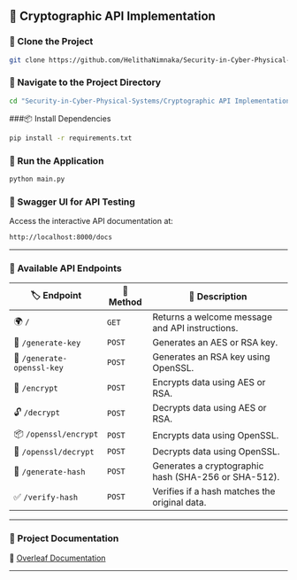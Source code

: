 ## 🚀 Cryptographic API Implementation

### 📌 Clone the Project
```sh
git clone https://github.com/HelithaNimnaka/Security-in-Cyber-Physical-Systems.git
```

### 📂 Navigate to the Project Directory
```sh
cd "Security-in-Cyber-Physical-Systems/Cryptographic API Implementation"
```

###📦 Install Dependencies
```sh
pip install -r requirements.txt
```

### 🏃 Run the Application
```sh
python main.py
```

### 🔎 Swagger UI for API Testing
Access the interactive API documentation at:
```sh
http://localhost:8000/docs
```

---

### 📌 Available API Endpoints
| 🏷️ **Endpoint**  | 🔄 **Method** | 📖 **Description** |
|------------------|-------------|--------------------|
| 🌍 `/` | `GET` | Returns a welcome message and API instructions. |
| 🔑 `/generate-key` | `POST` | Generates an AES or RSA key. |
| 🔐 `/generate-openssl-key` | `POST` | Generates an RSA key using OpenSSL. |
| 🔏 `/encrypt` | `POST` | Encrypts data using AES or RSA. |
| 🔓 `/decrypt` | `POST` | Decrypts data using AES or RSA. |
| 📦 `/openssl/encrypt` | `POST` | Encrypts data using OpenSSL. |
| 🔑 `/openssl/decrypt` | `POST` | Decrypts data using OpenSSL. |
| 🧩 `/generate-hash` | `POST` | Generates a cryptographic hash (SHA-256 or SHA-512). |
| ✅ `/verify-hash` | `POST` | Verifies if a hash matches the original data. |

---

### 📄 Project Documentation
📌 [Overleaf Documentation](https://www.overleaf.com/read/fchvyqjqszkn#3cb43f)

---
